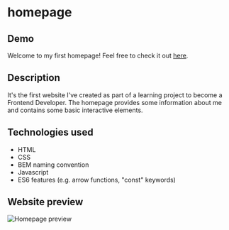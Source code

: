 # homepage
## Demo
Welcome to my first homepage! Feel free to check it out [here](https://ewa14.github.io/homepage/). 
## Description
It's the first website I've created as part of a learning project to become a Frontend Developer. The homepage provides some information about me and contains some basic interactive elements.
## Technologies used
- HTML
- CSS
- BEM naming convention
- Javascript
- ES6 features (e.g. arrow functions, "const" keywords)
## Website preview
![Homepage preview](images\website-preview.gif)

